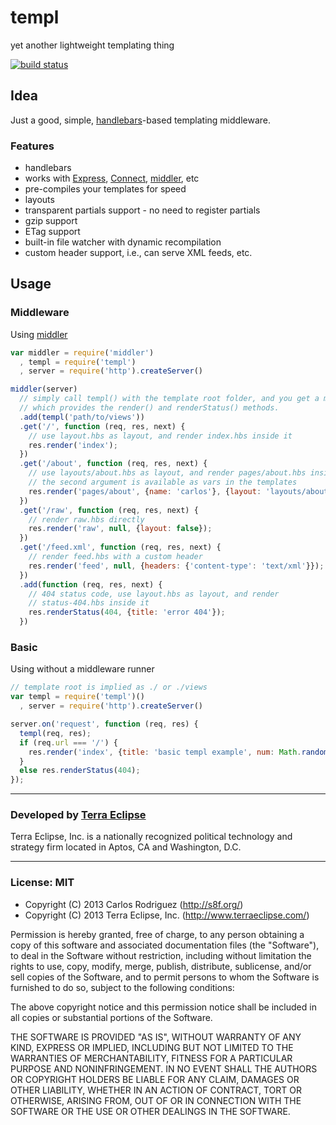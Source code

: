 templ
=====

yet another lightweight templating thing

[![build status](https://secure.travis-ci.org/carlos8f/templ.png)](http://travis-ci.org/carlos8f/templ)

## Idea

Just a good, simple, [handlebars](http://handlebarsjs.com/)-based templating
middleware.

### Features

- handlebars
- works with [Express](http://expressjs.com/),
  [Connect](http://www.senchalabs.org/connect/),
  [middler](https://github.com/carlos8f/node-middler), etc
- pre-compiles your templates for speed
- layouts
- transparent partials support - no need to register partials
- gzip support
- ETag support
- built-in file watcher with dynamic recompilation
- custom header support, i.e., can serve XML feeds, etc.

## Usage

### Middleware

Using [middler](https://github.com/carlos8f/node-middler)

```js
var middler = require('middler')
  , templ = require('templ')
  , server = require('http').createServer()

middler(server)
  // simply call templ() with the template root folder, and you get a middleware
  // which provides the render() and renderStatus() methods.
  .add(templ('path/to/views'))
  .get('/', function (req, res, next) {
    // use layout.hbs as layout, and render index.hbs inside it
    res.render('index');
  })
  .get('/about', function (req, res, next) {
    // use layouts/about.hbs as layout, and render pages/about.hbs inside it
    // the second argument is available as vars in the templates
    res.render('pages/about', {name: 'carlos'}, {layout: 'layouts/about'});
  })
  .get('/raw', function (req, res, next) {
    // render raw.hbs directly
    res.render('raw', null, {layout: false});
  })
  .get('/feed.xml', function (req, res, next) {
    // render feed.hbs with a custom header
    res.render('feed', null, {headers: {'content-type': 'text/xml'}});
  })
  .add(function (req, res, next) {
    // 404 status code, use layout.hbs as layout, and render
    // status-404.hbs inside it
    res.renderStatus(404, {title: 'error 404'});
  })
```

### Basic

Using without a middleware runner

```js
// template root is implied as ./ or ./views
var templ = require('templ')()
  , server = require('http').createServer()

server.on('request', function (req, res) {
  templ(req, res);
  if (req.url === '/') {
    res.render('index', {title: 'basic templ example', num: Math.random()});
  }
  else res.renderStatus(404);
});
```

- - -

### Developed by [Terra Eclipse](http://www.terraeclipse.com)
Terra Eclipse, Inc. is a nationally recognized political technology and
strategy firm located in Aptos, CA and Washington, D.C.

- - -

### License: MIT

- Copyright (C) 2013 Carlos Rodriguez (http://s8f.org/)
- Copyright (C) 2013 Terra Eclipse, Inc. (http://www.terraeclipse.com/)

Permission is hereby granted, free of charge, to any person obtaining a copy
of this software and associated documentation files (the &quot;Software&quot;), to deal
in the Software without restriction, including without limitation the rights
to use, copy, modify, merge, publish, distribute, sublicense, and/or sell
copies of the Software, and to permit persons to whom the Software is furnished
to do so, subject to the following conditions:

The above copyright notice and this permission notice shall be included in
all copies or substantial portions of the Software.

THE SOFTWARE IS PROVIDED &quot;AS IS&quot;, WITHOUT WARRANTY OF ANY KIND, EXPRESS OR
IMPLIED, INCLUDING BUT NOT LIMITED TO THE WARRANTIES OF MERCHANTABILITY,
FITNESS FOR A PARTICULAR PURPOSE AND NONINFRINGEMENT. IN NO EVENT SHALL THE
AUTHORS OR COPYRIGHT HOLDERS BE LIABLE FOR ANY CLAIM, DAMAGES OR OTHER
LIABILITY, WHETHER IN AN ACTION OF CONTRACT, TORT OR OTHERWISE, ARISING FROM,
OUT OF OR IN CONNECTION WITH THE SOFTWARE OR THE USE OR OTHER DEALINGS IN THE
SOFTWARE.

